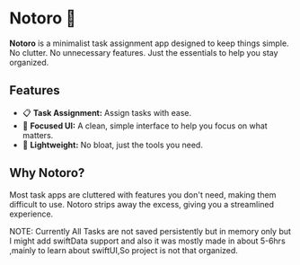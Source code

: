 # Notoro 📝
**Notoro** is a minimalist task assignment app designed to keep things simple. No clutter. No unnecessary features. Just the essentials to help you stay organized.

## Features

- 📋 **Task Assignment:** Assign tasks with ease.
- 🎯 **Focused UI:** A clean, simple interface to help you focus on what matters.
- 🚀 **Lightweight:** No bloat, just the tools you need.

## Why Notoro?

Most task apps are cluttered with features you don't need, making them difficult to use. Notoro strips away the excess, giving you a streamlined experience.

NOTE: Currently All Tasks are not saved persistently but in memory only but I might add swiftData support and also it was mostly made in about 5-6hrs ,mainly to  learn about swiftUI,So project is not that organized.  
